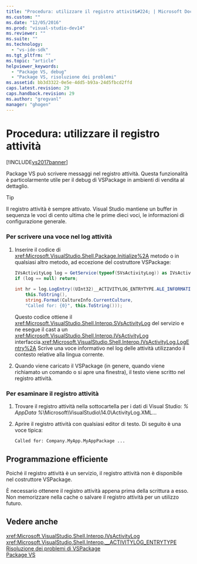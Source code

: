 ```yaml
---
title: "Procedura: utilizzare il registro attivit&#224; | Microsoft Docs"
ms.custom: ""
ms.date: "12/05/2016"
ms.prod: "visual-studio-dev14"
ms.reviewer: ""
ms.suite: ""
ms.technology: 
  - "vs-ide-sdk"
ms.tgt_pltfrm: ""
ms.topic: "article"
helpviewer_keywords: 
  - "Package VS, debug"
  - "Package VS, risoluzione dei problemi"
ms.assetid: bb3d3322-0e5e-4dd5-b93a-24d5fbcd2ffd
caps.latest.revision: 29
caps.handback.revision: 29
ms.author: "gregvanl"
manager: "ghogen"
---
```

# Procedura: utilizzare il registro attivit&#224;
[!INCLUDE[vs2017banner](../code-quality/includes/vs2017banner.md)]

Package VS può scrivere messaggi nel registro attività. Questa funzionalità è particolarmente utile per il debug di VSPackage in ambienti di vendita al dettaglio.  
  
> [!TIP]
>  Il registro attività è sempre attivato. Visual Studio mantiene un buffer in sequenza le voci di cento ultima che le prime dieci voci, le informazioni di configurazione generale.  
  
### Per scrivere una voce nel log attività  
  
1.  Inserire il codice di <xref:Microsoft.VisualStudio.Shell.Package.Initialize%2A> metodo o in qualsiasi altro metodo, ad eccezione del costruttore VSPackage:  
  
    ```c#  
    IVsActivityLog log = GetService(typeof(SVsActivityLog)) as IVsActivityLog;  
    if (log == null) return;  
  
    int hr = log.LogEntry((UInt32)__ACTIVITYLOG_ENTRYTYPE.ALE_INFORMATION,  
        this.ToString(),  
        string.Format(CultureInfo.CurrentCulture,  
        "Called for: {0}", this.ToString()));  
    ```  
  
     Questo codice ottiene il <xref:Microsoft.VisualStudio.Shell.Interop.SVsActivityLog> del servizio e ne esegue il cast a un <xref:Microsoft.VisualStudio.Shell.Interop.IVsActivityLog> interfaccia.<xref:Microsoft.VisualStudio.Shell.Interop.IVsActivityLog.LogEntry%2A> Scrive una voce informativo nel log delle attività utilizzando il contesto relative alla lingua corrente.  
  
2.  Quando viene caricato il VSPackage \(in genere, quando viene richiamato un comando o si apre una finestra\), il testo viene scritto nel registro attività.  
  
### Per esaminare il registro attività  
  
1.  Trovare il registro attività nella sottocartella per i dati di Visual Studio: *% AppData %*\\Microsoft\\VisualStudio\\14.0\\ActivityLog.XML...  
  
2.  Aprire il registro attività con qualsiasi editor di testo. Di seguito è una voce tipica:  
  
    ```  
    Called for: Company.MyApp.MyAppPackage ...  
    ```  
  
## Programmazione efficiente  
 Poiché il registro attività è un servizio, il registro attività non è disponibile nel costruttore VSPackage.  
  
 È necessario ottenere il registro attività appena prima della scrittura a esso. Non memorizzare nella cache o salvare il registro attività per un utilizzo futuro.  
  
## Vedere anche  
 <xref:Microsoft.VisualStudio.Shell.Interop.IVsActivityLog>   
 <xref:Microsoft.VisualStudio.Shell.Interop.__ACTIVITYLOG_ENTRYTYPE>   
 [Risoluzione dei problemi di VSPackage](../extensibility/troubleshooting-vspackages.md)   
 [Package VS](../extensibility/internals/vspackages.md)